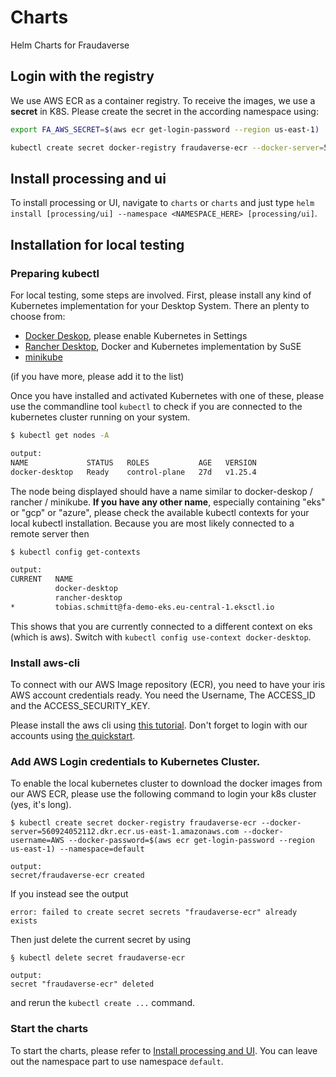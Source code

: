 # Charts
Helm Charts for Fraudaverse

## Login with the registry
We use AWS ECR as a container registry. To receive the images, we use a **secret** in K8S. Please create the secret in the according namespace using:

```bash
export FA_AWS_SECRET=$(aws ecr get-login-password --region us-east-1)

kubectl create secret docker-registry fraudaverse-ecr --docker-server=560924052112.dkr.ecr.us-east-1.amazonaws.com --docker-username=AWS --docker-password=$FA_AWS_SECRET --namespace=<NAMESPACE_HERE>
```

## Install processing and ui

To install processing or UI, navigate to `charts` or `charts` and just type `helm install [processing/ui] --namespace <NAMESPACE_HERE> [processing/ui]`.

## Installation for local testing

### Preparing kubectl

For local testing, some steps are involved. First, please install any kind of Kubernetes implementation for your Desktop System. There an plenty to choose from:

- [Docker Deskop](https://docs.docker.com/desktop/kubernetes/), please enable Kubernetes in Settings
- [Rancher Desktop](https://rancherdesktop.io/), Docker and Kubernetes implementation by SuSE
- [minikube](https://minikube.sigs.k8s.io/docs/start/)

(if you have more, please add it to the list)

Once you have installed and activated Kubernetes with one of these, please use the commandline tool `kubectl` to check if you are connected to the kubernetes cluster running on your system.

```bash
$ kubectl get nodes -A

output:
NAME             STATUS   ROLES           AGE   VERSION
docker-desktop   Ready    control-plane   27d   v1.25.4
```

The node being displayed should have a name similar to docker-deskop / rancher / minikube. **If you have any other name**, especially containing "eks" or "gcp" or "azure", please check the available kubectl contexts for your local kubectl installation. Because you are most likely connected to a remote server then

```bash
$ kubectl config get-contexts

output:
CURRENT   NAME
          docker-desktop
          rancher-desktop
*         tobias.schmitt@fa-demo-eks.eu-central-1.eksctl.io
```

This shows that you are currently connected to a different context on eks (which is aws). Switch with `kubectl config use-context docker-desktop`.

### Install aws-cli

To connect with our AWS Image repository (ECR), you need to have your iris AWS account credentials ready. You need the Username, The ACCESS_ID and the ACCESS_SECURITY_KEY.

Please install the aws cli using [this tutorial](https://docs.aws.amazon.com/cli/latest/userguide/getting-started-install.html). Don't forget to login with our accounts using [the quickstart](https://docs.aws.amazon.com/cli/latest/userguide/getting-started-quickstart.html).


### Add AWS Login credentials to Kubernetes Cluster.

To enable the local kubernetes cluster to download the docker images from our AWS ECR, please use the following command to login your k8s cluster (yes, it's long).

```
$ kubectl create secret docker-registry fraudaverse-ecr --docker-server=560924052112.dkr.ecr.us-east-1.amazonaws.com --docker-username=AWS --docker-password=$(aws ecr get-login-password --region us-east-1) --namespace=default

output:
secret/fraudaverse-ecr created
```

If you instead see the output
```
error: failed to create secret secrets "fraudaverse-ecr" already exists
```

Then just delete the current secret by using

```
§ kubectl delete secret fraudaverse-ecr

output:
secret "fraudaverse-ecr" deleted
```

and rerun the `kubectl create ...` command.

### Start the charts

To start the charts, please refer to [Install processing and UI](#install-processing-and-ui). You can leave out the namespace part to use namespace `default`.
